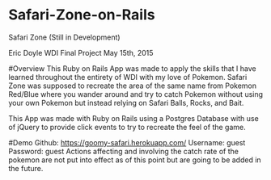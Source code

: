 # Safari-Zone-on-Rails

Safari Zone (Still in Development)


Eric Doyle WDI Final Project May 15th, 2015

#Overview
This Ruby on Rails App was made to apply the skills that I have learned throughout the entirety of WDI with my love of Pokemon. Safari Zone was supposed to recreate the area of the same name from Pokemon Red/Blue where you wander around and try to catch Pokemon without using your own Pokemon but instead relying on Safari Balls, Rocks, and Bait. 

This App was made with Ruby on Rails using a Postgres Database with use of jQuery to provide click events to try to recreate the feel of the game. 


#Demo
Github: https://goomy-safari.herokuapp.com/
Username: guest
Password: guest
Actions affecting and involving the catch rate of the pokemon are not put into effect as of this point but are going to be added in the future.





